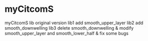 # myCitcomS
myCitcomS
lib original version
lib1 add smooth_upper_layer
lib2 add smooth_downwelling
lib3 delete smooth_downwelling & modify smooth_upper_layer and smooth_lower_half & fix some bugs
